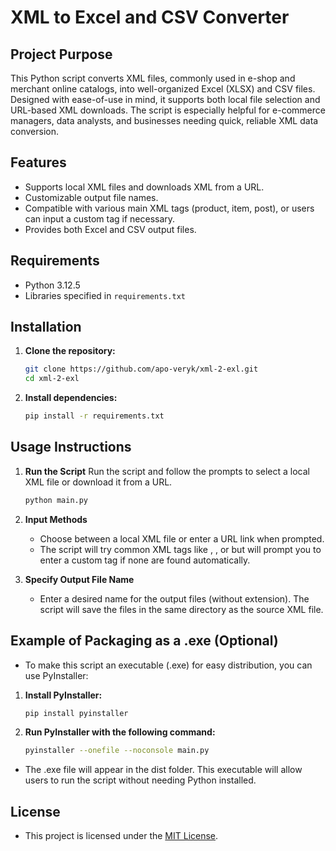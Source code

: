 # XML to Excel and CSV Converter

## Project Purpose
This Python script converts XML files, commonly used in e-shop and merchant online catalogs, into well-organized Excel (XLSX) and CSV files. Designed with ease-of-use in mind, it supports both local file selection and URL-based XML downloads. The script is especially helpful for e-commerce managers, data analysts, and businesses needing quick, reliable XML data conversion.

## Features
- Supports local XML files and downloads XML from a URL.
- Customizable output file names.
- Compatible with various main XML tags (product, item, post), or users can input a custom tag if necessary.
- Provides both Excel and CSV output files.

## Requirements
- Python 3.12.5
- Libraries specified in `requirements.txt`

## Installation

1. **Clone the repository:**
   ```bash
   git clone https://github.com/apo-veryk/xml-2-exl.git
   cd xml-2-exl
   ```
2. **Install dependencies:**
   ```bash
   pip install -r requirements.txt
   ```
## Usage Instructions
1. **Run the Script**
   Run the script and follow the prompts to select a local XML file or download it from a URL.
   ```bash
   python main.py
   ```
2. **Input Methods**
   - Choose between a local XML file or enter a URL link when prompted.
   - The script will try common XML tags like <product>, <item>, or <post> but will prompt you to enter a custom tag if none are found automatically.

3. **Specify Output File Name**
   - Enter a desired name for the output files (without extension). The script will save the files in the same directory as the source XML file.

## Example of Packaging as a .exe (Optional)
- To make this script an executable (.exe) for easy distribution, you can use PyInstaller:

1. **Install PyInstaller:**
   ```bash
   pip install pyinstaller
   ```
2. **Run PyInstaller with the following command:**
   ```bash
   pyinstaller --onefile --noconsole main.py
   ```
- The .exe file will appear in the dist folder. This executable will allow users to run the script without needing Python installed.

## License
- This project is licensed under the [MIT License](https://github.com/apo-veryk/xml-2-exl/blob/main/LICENSE).
